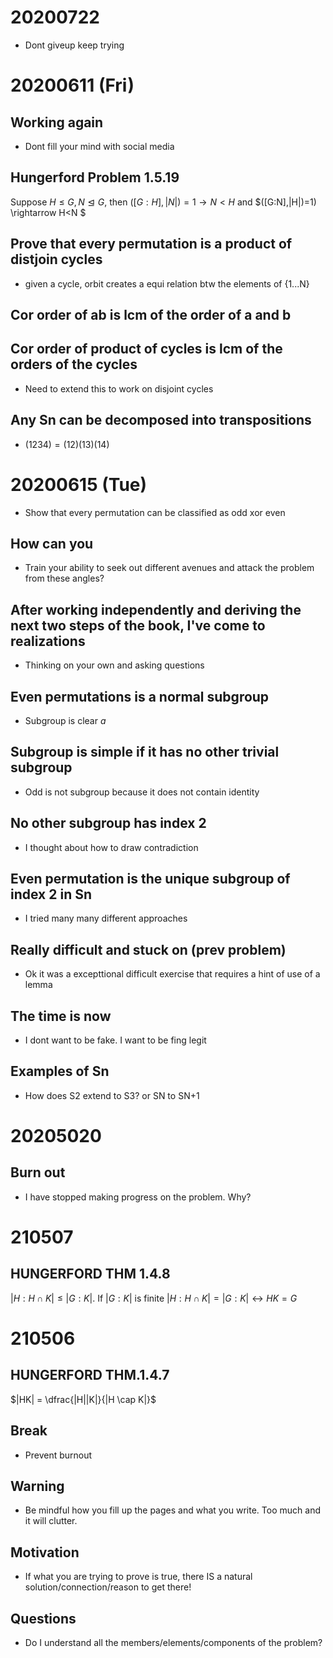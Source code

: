 # 20200722
* Dont giveup keep trying


# 20200611 (Fri)


## Working again
* Dont fill your mind with social media


## Hungerford Problem 1.5.19
Suppose $H\leq G, N\trianglelefteq G$, then $([G:H],|N|)=1 \rightarrow N<H$ and $([G:N],|H|)=1) \rightarrow H<N $


## Prove that every permutation is a product of distjoin cycles
* given a cycle, orbit creates a equi relation btw the elements of {1...N}


## Cor order of ab is lcm of the order of a and b 


## Cor order of product of cycles is lcm of the orders of the cycles
* Need to extend this to work on disjoint cycles


## Any Sn can be decomposed into transpositions
* $(1234) = (12)(13)(14)$


# 20200615 (Tue)
* Show that every permutation can be classified as odd xor even


## How can you 
* Train your ability to seek out different avenues and attack the problem from these angles?


## After working independently and deriving the next two steps of the book, I've come to realizations
* Thinking on your own and asking questions


## Even permutations is a normal subgroup
* Subgroup is clear $a$


## Subgroup is simple if it has no other trivial subgroup
* Odd is not subgroup because it does not contain identity


## No other subgroup has index 2
* I thought about how to draw contradiction


## Even permutation is the unique subgroup of index 2 in Sn
* I tried many many different approaches 


## Really difficult and stuck on (prev problem)
* Ok it was a excepttional difficult exercise that requires a hint of use of a lemma


## The time is now
* I dont want to be fake. I want to be fing legit


##  Examples of Sn
* How does S2 extend to S3? or SN to SN+1


# 20205020


## Burn out
* I have stopped making progress on the problem. Why?


# 210507


## HUNGERFORD THM 1.4.8 
$|H:H \cap K| \leq |G:K|$. If $|G:K|$ is finite $|H:H \cap K| = |G:K| \leftrightarrow HK = G$


# 210506


## HUNGERFORD THM.1.4.7
$|HK| = \dfrac{|H||K|}{|H \cap K|}$


## Break
* Prevent burnout


## Warning
* Be mindful how you fill up the pages and what you write. Too much and it will clutter.


## Motivation
* If what you are trying to prove is true, there IS a natural solution/connection/reason to get there!


## Questions
* Do I understand all the members/elements/components of the problem?


